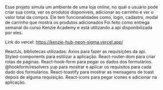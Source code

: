 Esse projeto simula um ambiente de uma loja online, no qual o usuário pode criar sua conta, ver os produtos disponíveis, adicionar ao carrinho e ver o valor total da compra. 
Ele tem funcionalidades como, login, cadastro, modal de carrinho que mostra os produtos adicionados 
Foi feito como entrega semanal do curso Kenzie Academy e está utilizando a api disponibilizada por eles.

Link do vercel: https://kenzie-hub-neon-sigma.vercel.app/

ReactJs, bibliotecas utilizadas: 
Axios para fazer as requisições da api.
Styled-components para estilizar a aplicação.
React-router-dom para criar rotas de páginas.
React-hook-form para pegar os dados dos formulários.
@hookform/resolvers yup para mostrar e aplicar os requisitos para cada dado dos formulários.
React-toastify para mostrar as mensagens de toast depois de alguma requisição.
React-icons para pegar icones e adicionar na aplicação.
